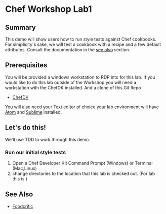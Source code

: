 # Chef Workshop Lab1



## Summary

This demo will show users how to run style tests against Chef cookbooks.
For simplicity's sake, we will test a cookbook with a recipe and a few default
attributes. Consult the documentation in the [see also](#see-also) section.


## Prerequisites

You will be provided a windows workstation to RDP into for this lab.
If you would like to do this lab outside of the Workshop you will need a
workstation with the ChefDK installed. And a clone of this Git Repo
* [ChefDK](https://downloads.chef.io/chefdk)

You will also need your Text editor of choice your lab environment will have
[Atom](https://atom.io/) and [Sublime](https://www.sublimetext.com/) installed.


## Let's do this!

We'll use TDD to work through this demo.

### Run our initial style tests
 1. Open a Chef Developer Kit Command Prompt (Windows) or Terminal (Mac,Linux)
 2. change directories to the location that this lab is checked out. (For lab this is )

## See Also

* [Foodcritic](https://foodcritic.io)
